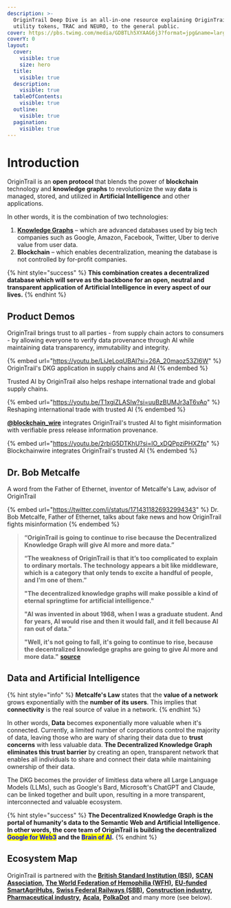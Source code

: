 ```yaml
---
description: >-
  OriginTrail Deep Dive is an all-in-one resource explaining OriginTrail and its
  utility tokens, TRAC and NEURO, to the general public.
cover: https://pbs.twimg.com/media/GDBTLh5XYAAG6j3?format=jpg&name=large
coverY: 0
layout:
  cover:
    visible: true
    size: hero
  title:
    visible: true
  description:
    visible: true
  tableOfContents:
    visible: true
  outline:
    visible: true
  pagination:
    visible: true
---
```


# Introduction

OriginTrail is an **open protocol** that blends the power of **blockchain** technology and **knowledge graphs** to revolutionize the way **data** is managed, stored, and utilized in **Artificial Intelligence** and other applications.

In other words, it is the combination of two technologies:

1. [**Knowledge Graphs**](https://www.ontotext.com/knowledgehub/fundamentals/what-is-a-knowledge-graph/) – which are advanced databases used by big tech companies such as Google, Amazon, Facebook, Twitter, Uber to derive value from user data.
2. **Blockchain** – which enables decentralization, meaning the database is not controlled by for-profit companies.

{% hint style="success" %}
**This combination creates a decentralized database which will serve as the backbone for an open, neutral and transparent application of Artificial Intelligence in every aspect of our lives.**
{% endhint %}

## Product Demos

OriginTrail brings trust to all parties - from supply chain actors to consumers - by allowing everyone to verify data provenance through AI while maintaining data transparency, immutability and integrity.&#x20;

{% embed url="https://youtu.be/LiJeLoqUBAI?si=26A_20maoz53ZI6W" %}
OriginTrail's DKG application in supply chains and AI
{% endembed %}

Trusted AI by OriginTrail also helps reshape international trade and global supply chains.

{% embed url="https://youtu.be/T1xgiZLASIw?si=uuBzBUMJr3aT6vAo" %}
Reshaping international trade with trusted AI
{% endembed %}

[**@blockchain\_wire**](https://blockchainwire.io/press-release/blockchain-wire-integrating-trusted-ai-with-origintrail) integrates OriginTrail's trusted AI to fight misinformation with verifiable press release information provenance.&#x20;

{% embed url="https://youtu.be/2rbiG5DTKhU?si=lO_xDQPpziPHXZfp" %}
Blockchainwire integrates OriginTrail's trusted AI
{% endembed %}

## Dr. Bob Metcalfe

A word from the Father of Ethernet, inventor of Metcalfe's Law, advisor of OriginTrail

{% embed url="https://twitter.com/i/status/1714311826932994343" %}
Dr. Bob Metcalfe, Father of Ethernet, talks about fake news and how OriginTrail fights misinformation
{% endembed %}

> **“OriginTrail is going to continue to rise because the Decentralized Knowledge Graph will give AI more and more data.”**
>
> **“The weakness of OriginTrail is that it’s too complicated to explain to ordinary mortals. The technology appears a bit like middleware, which is a category that only tends to excite a handful of people, and I’m one of them.”**
>
> **"The decentralized knowledge graphs will make possible a kind of eternal springtime for artificial intelligence."**
>
> **"AI was invented in about 1968, when I was a graduate student. And for years, AI would rise and then it would fall, and it fell because AI ran out of data."**
>
> **"Well, it's not going to fall, it's going to continue to rise, because the decentralized knowledge graphs are going to give AI more and more data."** [**source**](https://www.zdnet.com/article/ethernet-creator-metcalfe-web3-will-have-all-kinds-of-network-effects/)

## Data and Artificial Intelligence

{% hint style="info" %}
**Metcalfe's Law** states that the **value of a network** grows exponentially with the **number of its users**. This implies that **connectivity** is the real source of value in a network.
{% endhint %}

In other words, **Data** becomes exponentially more valuable when it's connected. Currently, a limited number of corporations control the majority of data, leaving those who are wary of sharing their data due to **trust concerns** with less valuable data. **The Decentralized Knowledge Graph eliminates this trust barrier** by creating an open, transparent network that enables all individuals to share and connect their data while maintaining ownership of their data.

The DKG becomes the provider of limitless data where all Large Language Models (LLMs), such as Google's Bard, Microsoft's ChatGPT and Claude, can be linked together and built upon, resulting in a more transparent, interconnected and valuable ecosystem.

{% hint style="success" %}
**The Decentralized Knowledge Graph is the portal of humanity's data to the Semantic Web and Artificial Intelligence. In other words, the core team of OriginTrail is building the decentralized **<mark style="color:blue;">**Google for Web3**</mark>** and the **<mark style="color:blue;">**Brain of AI**</mark>**.**
{% endhint %}

## Ecosystem Map

OriginTrail is partnered with the [**British Standard Institution (BSI)**](https://www.bsigroup.com/en-GB/)**,** [**SCAN Association**](https://www.scanassociation.com/)**,** [**The World Federation of Hemophilia (WFH)**](https://wfh.org/)**,** [**EU-funded SmartAgriHubs**](https://www.smartagrihubs.eu/flagship-innovation-experiment/28-FIE-decentralised-trust-in-agrifood-supply-chains)**,** [**Swiss Federal Railways (SBB)**](https://www.sbb.ch/en)**,** [**Construction industry**](https://medium.com/origintrail/european-union-supports-sustainability-of-construction-industry-with-the-buildchain-project-fcd8253b74ed)**,** [**Pharmaceutical industry**](https://medium.com/origintrail/trace-labs-the-core-development-company-of-origintrail-joins-sustainable-medicines-partnership-to-56173f134754)**,** [**Acala**](https://acala.network/)**,** [**PolkaDot**](https://polkadot.network/) and many more (see below).

<figure><img src=".gitbook/assets/image (21).png" alt=""><figcaption></figcaption></figure>

